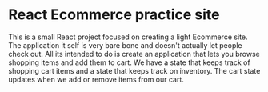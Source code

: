 # React Ecommerce practice site

This is a small React project focused on creating a light Ecommerce site. The application it self is very bare bone and doesn't actually let people check out. All its intended to do is create an application that lets you browse shopping items and add them to cart. We have a state that keeps track of shopping cart items and a state that keeps track on inventory. The cart state updates when we add or remove items from our cart.
